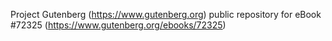 Project Gutenberg (https://www.gutenberg.org) public repository
for eBook #72325 (https://www.gutenberg.org/ebooks/72325)
